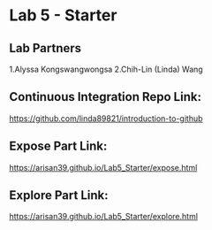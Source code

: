 # Lab 5 - Starter

## Lab Partners

1.Alyssa Kongswangwongsa
2.Chih-Lin (Linda) Wang


## Continuous Integration Repo Link:
https://github.com/linda89821/introduction-to-github

## Expose Part Link:
https://arisan39.github.io/Lab5_Starter/expose.html

## Explore Part Link:
https://arisan39.github.io/Lab5_Starter/explore.html
